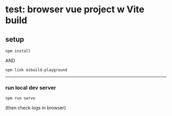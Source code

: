 # test: browser vue project w Vite build

## setup
```
npm install
```
AND
```
npm link esbuild-playground
```

---

### run local dev server
```
npm run serve
```
(then check logs in browser)
